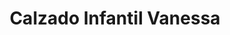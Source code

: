---
title: "Calzado Infantil Vanessa"
url: /cartago/calzado-infantil-vanessa/
shop: artículos para bebés
---